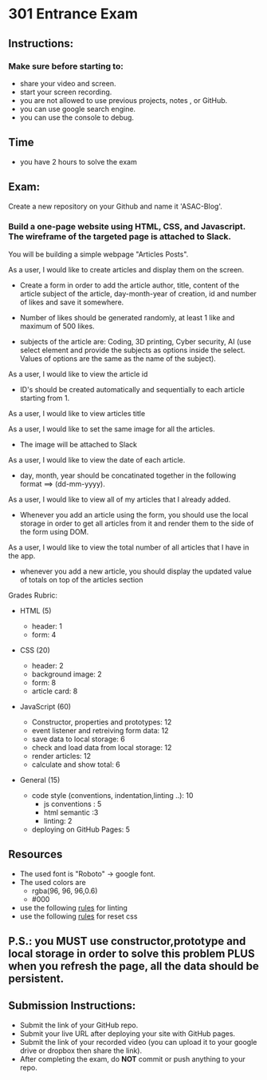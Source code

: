 # 301 Entrance Exam

## Instructions:

### Make sure before starting to:

- share your video and screen.
- start your screen recording.
- you are not allowed to use previous projects, notes , or GitHub.
- you can use google search engine.
- you can use the console to debug.

## Time

- you have 2 hours to solve the exam

## Exam:

Create a new repository on your Github and name it 'ASAC-Blog'.

### Build a one-page website using HTML, CSS, and Javascript. The wireframe of the targeted page is attached to Slack.

You will be building a simple webpage "Articles Posts".

As a user, I would like to create articles and display them on the screen.

- Create a form in order to add the article author, title, content of the article subject of the article, day-month-year of creation, id and number of likes and save it somewhere.

- Number of likes should be generated randomly, at least 1 like and maximum of 500 likes.

- subjects of the article are: Coding, 3D printing, Cyber security, AI (use select element and provide the subjects as options inside the select. Values of options are the same as the name of the subject).

As a user, I would like to view the article id

- ID's should be created automatically and sequentially to each article starting from 1.

As a user, I would like to view articles title

As a user, I would like to set the same image for all the articles.

- The image will be attached to Slack

As a user, I would like to view the date of each article.

- day, month, year should be concatinated together in the following format ==> (dd-mm-yyyy).

As a user, I would like to view all of my articles that I already added.

- Whenever you add an article using the form, you should use the local storage in order to get all articles from it and render them to the side of the form using DOM.

As a user, I would like to view the total number of all articles that I have in the app.

- whenever you add a new article, you should display the updated value of totals on top of the articles section

Grades Rubric:

- HTML (5)

  - header: 1
  - form: 4

- CSS (20)

  - header: 2
  - background image: 2
  - form: 8
  - article card: 8

- JavaScript (60)

  - Constructor, properties and prototypes: 12
  - event listener and retreiving form data: 12
  - save data to local storage: 6
  - check and load data from local storage: 12
  - render articles: 12
  - calculate and show total: 6

- General (15)
  - code style (conventions, indentation,linting ..): 10
    - js conventions : 5
    - html semantic :3
    - linting: 2
  - deploying on GitHub Pages: 5

## Resources

- The used font is "Roboto" -> google font.
- The used colors are
  - rgba(96, 96, 96,0.6)
  - #000
- use the following [rules](https://github.com/LTUC/amman-201d10/blob/master/configs/.eslintrc.json) for linting
- use the following [rules](https://meyerweb.com/eric/tools/css/reset/) for reset css

## P.S.: you MUST use constructor,prototype and local storage in order to solve this problem PLUS when you refresh the page, all the data should be persistent.

## Submission Instructions:

- Submit the link of your GitHub repo.
- Submit your live URL after deploying your site with GitHub pages.
- Submit the link of your recorded video (you can upload it to your google drive or dropbox then share the link).
- After completing the exam, do **NOT** commit or push anything to your repo.
